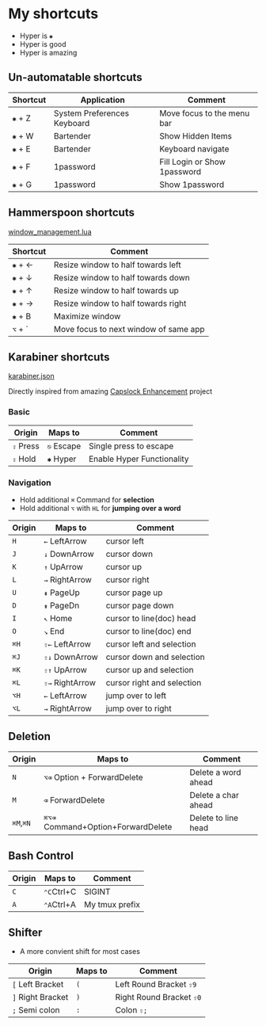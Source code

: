 # My shortcuts

* Hyper is `✱`
* Hyper is good
* Hyper is amazing

## Un-automatable shortcuts

| Shortcut  | Application                 | Comment                     |
| --------- | ----------                  | --------------------------  |
| `✱` + Z   | System Preferences Keyboard | Move focus to the menu bar  |
| `✱` + W   | Bartender                   | Show Hidden Items           |
| `✱` + E   | Bartender                   | Keyboard navigate           |
| `✱` + F   | 1password                   | Fill Login or Show 1password|
| `✱` + G   | 1password                   | Show 1password              |

## Hammerspoon shortcuts

[window_management.lua](https://github.com/Sajjadhosn/dotfiles/blob/master/hammerspoon/window_management.lua)

| Shortcut  | Comment                               |
| --------- | --------------------------            |
| `✱` + ←   | Resize window to half towards left    |
| `✱` + ↓   | Resize window to half towards down    |
| `✱` + ↑   | Resize window to half towards up      |
| `✱` + →   | Resize window to half towards right   |
| `✱` + B   | Maximize window                       |
| `⌥` + \`  | Move focus to next window of same app |

## Karabiner shortcuts

[karabiner.json](https://github.com/Sajjadhosn/dotfiles/blob/master/karabiner/karabiner.json)

Directly inspired from amazing [Capslock Enhancement](https://github.com/Vonng/Capslock) project


### Basic
| Origin    | Maps to    | Comment                    |
| --------- | ---------- | -------------------------- |
| `⇪` Press | `⎋` Escape | Single press to escape     |
| `⇪` Hold  | `✱`  Hyper | Enable Hyper Functionality |

### Navigation

- Hold additional `⌘` Command for **selection**
- Hold additional `⌥`  with `HL`  for **jumping over a word**

| Origin | Maps to        | Comment                  |
| ------ | -------------- | ------------------------ |
| `H`    | `←` LeftArrow  | cursor left              |
| `J`    | `↓` DownArrow  | cursor down              |
| `K`    | `↑` UpArrow    | cursor up                |
| `L`    | `→` RightArrow | cursor right             |
| `U`    | `⇞` PageUp     | cursor page up           |
| `D`    | `⇟` PageDn     | cursor page down         |
| `I`    | `↖` Home       | cursor to line(doc) head |
| `O`    | `↘`  End       | cursor to line(doc) end  |
| `⌘H`    | `⇧←` LeftArrow  | cursor left and selection         |
| `⌘J`    | `⇧↓` DownArrow  | cursor down and selection         |
| `⌘K`    | `⇧↑` UpArrow    | cursor up and selection         |
| `⌘L`    | `⇧→` RightArrow | cursor right and selection         |
| `⌥H`    | `←` LeftArrow  | jump over to left              |
| `⌥L`    | `→` RightArrow | jump over to right             |

## Deletion

| Origin    | Maps to                            | Comment             |
| --------- | ---------------------------------- | ------------------- |
| `N`       | `⌥⌫`  Option + ForwardDelete       | Delete a word ahead |
| `M`       | `⌫` ForwardDelete                  | Delete a char ahead |
| `⌘M`,`⌘N` | `⌘⌥⌫` Command+Option+ForwardDelete | Delete to line head |

## Bash Control

| Origin | Maps to     | Comment                                      |
| ------ | ----------- | -------------------------------------------- |
| `C`    | `⌃C`Ctrl+C  | SIGINT                                       |
| `A`    | `⌃A`Ctrl+A  | My tmux prefix |

## Shifter

* A more convient shift for most cases

| Origin             | Maps to | Comment                  |
| ------------------ | ------- | ------------------------ |
| `[` Left Bracket   | `(`     | Left Round Bracket `⇧9`  |
| `]`  Right Bracket | `)`     | Right Round Bracket `⇧0` |
| `;`  Semi colon    | `:`     | Colon `⇧;` |

